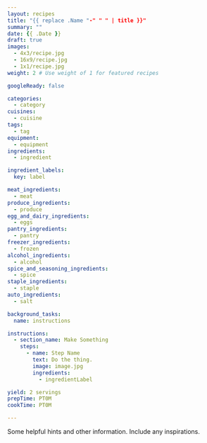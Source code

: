```yaml
---
layout: recipes
title: "{{ replace .Name "-" " " | title }}"
summary: ""
date: {{ .Date }}
draft: true
images:
  - 4x3/recipe.jpg
  - 16x9/recipe.jpg
  - 1x1/recipe.jpg
weight: 2 # Use weight of 1 for featured recipes

googleReady: false

categories:
  - category
cuisines:
  - cuisine
tags:
  - tag
equipment:
  - equipment
ingredients:
  - ingredient

ingredient_labels:
  key: label

meat_ingredients:
  - meat
produce_ingredients:
  - produce
egg_and_dairy_ingredients:
  - eggs
pantry_ingredients:
  - pantry
freezer_ingredients:
  - frozen
alcohol_ingredients:
  - alcohol
spice_and_seasoning_ingredients:
  - spice
staple_ingredients:
  - staple
auto_ingredients:
  - salt

background_tasks:
  name: instructions

instructions:
  - section_name: Make Something
    steps:
      - name: Step Name
        text: Do the thing.
        image: image.jpg
        ingredients:
          - ingredientLabel

yield: 2 servings
prepTime: PT0M
cookTime: PT0M

---
```


Some helpful hints and other information. Include any inspirations.
